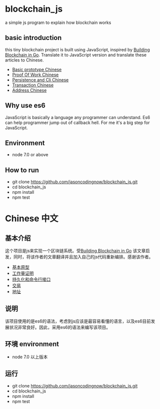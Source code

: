 # blockchain_js # 

a simple js program to explain how blockchain works

## basic introduction ##

this tiny blockchain project is built using JavaScript, inspired by [Building Blockchain in Go](https://jeiwan.cc/posts/building-blockchain-in-go-part-1/). Translate it to JavaScript version and translate these articles to Chinese. 

 * [Basic prototype Chinese](https://github.com/jasoncodingnow/blockchain_js/blob/part1/basic_prototype_cn.md)
 * [Proof Of Work Chinese](https://github.com/jasoncodingnow/blockchain_js/blob/part2/pws.md)
 * [Persistence and Cli Chinese](https://github.com/jasoncodingnow/blockchain_js/blob/part3/persistence-and-cli.md)
 * [Transaction Chinese](https://github.com/jasoncodingnow/blockchain_js/blob/part4/transaction-1.md) 
 * [Address Chinese](https://github.com/jasoncodingnow/blockchain_js/blob/part5/address.md) 

## Why use es6 ##

JavaScript is basically a language any programmer can understand. Es6 can help programmer jump out of callback hell. For me it's a big step for JavaScript.

 ## Environment ##

  * node 7.0 or above

 ## How to run ## 
  * git clone https://github.com/jasoncodingnow/blockchain_js.git
  * cd blockchain_js
  * npm install
  * npm test


# Chinese 中文

## 基本介绍 ##
 
这个项目是js来实现一个区块链系统。受[Building Blockchain in Go](https://jeiwan.cc/posts/building-blockchain-in-go-part-1/) 该文章启发，同时，将该作者的文章翻译并且加入自己的js代码重新编排。感谢该作者。

 * [基本原型](https://github.com/jasoncodingnow/blockchain_js/blob/part1/basic_prototype_cn.md)
 * [工作量证明](https://github.com/jasoncodingnow/blockchain_js/blob/part2/pws.md)
 * [持久化和命令行接口](https://github.com/jasoncodingnow/blockchain_js/blob/part3/persistence-and-cli.md)
 * [交易](https://github.com/jasoncodingnow/blockchain_js/blob/part4/transaction-1.md)
 * [地址](https://github.com/jasoncodingnow/blockchain_js/blob/part5/address.md) 
 
 ## 说明 ##

 该项目使用的是es6的语法，考虑到js应该是最容易看懂的语言，以及es6目前发展状况非常良好。因此，采用es6的语法来编写该项目。 

 ## 环境 environment ##

  * node 7.0 以上版本 

 ## 运行 ## 
  * git clone https://github.com/jasoncodingnow/blockchain_js.git
  * cd blockchain_js
  * npm install
  * npm test

